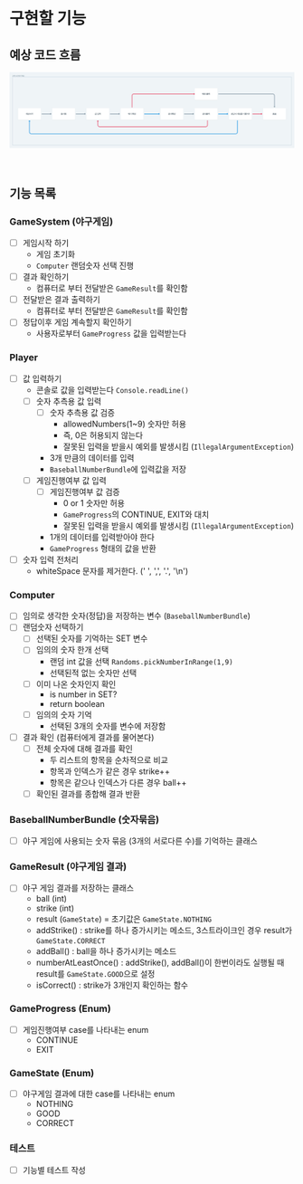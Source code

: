 # 구현할 기능
## 예상 코드 흐름 
![img.png](img.png)

<br/>

## 기능 목록
### GameSystem (야구게임)
- [ ] 게임시작 하기
  - 게임 초기화
  - `Computer` 랜덤숫자 선택 진행
- [ ] 결과 확인하기
  - 컴퓨터로 부터 전달받은 `GameResult`를 확인함
- [ ] 전달받은 결과 출력하기
  - 컴퓨터로 부터 전달받은 `GameResult`를 확인함
- [ ] 정답이후 게임 계속할지 확인하기
  - 사용자로부터 `GameProgress` 값을 입력받는다

### Player
- [ ] 값 입력하기
  - 콘솔로 값을 입력받는다 `Console.readLine()`
  - [ ] 숫자 추측용 값 입력
    - [ ] 숫자 추측용 값 검증
      - allowedNumbers(1~9) 숫자만 허용
      - 즉, 0은 허용되지 않는다
      - 잘못된 입력을 받을시 예외를 발생시킴 (`IllegalArgumentException`)
    - 3개 만큼의 데이터를 입력
    - `BaseballNumberBundle`에 입력값을 저장
  - [ ] 게임진행여부 값 입력
    - [ ] 게임진행여부 값 검증
      - 0 or 1 숫자만 허용
      - `GameProgress`의 CONTINUE, EXIT와 대치
      - 잘못된 입력을 받을시 예외를 발생시킴 (`IllegalArgumentException`)
    - 1개의 데이터를 입력받아야 한다
    - `GameProgress` 형태의 값을 반환
- [ ] 숫자 입력 전처리
  - whiteSpace 문자를 제거한다. (' ', ',', '.', '\n')

### Computer
- [ ] 임의로 생각한 숫자(정답)을 저장하는 변수 (`BaseballNumberBundle`)
- [ ] 랜덤숫자 선택하기
  - [ ] 선택된 숫자를 기억하는 SET 변수
  - [ ] 임의의 숫자 한개 선택
    - 랜덤 int 값을 선택 `Randoms.pickNumberInRange(1,9)`
    - 선택된적 없는 숫자만 선택
  - [ ] 이미 나온 숫자인지 확인
    - is number in SET?
    - return boolean
  - [ ] 임의의 숫자 기억
    - 선택된 3개의 숫자를 변수에 저장함
- [ ] 결과 확인 (컴퓨터에게 결과를 물어본다)
  - [ ] 전체 숫자에 대해 결과를 확인
    - 두 리스트의 항목을 순차적으로 비교
    - 항목과 인덱스가 같은 경우 strike++
    - 항목은 같으나 인덱스가 다른 경우 ball++
  - [ ] 확인된 결과를 종합해 결과 반환

### BaseballNumberBundle (숫자묶음)
- [ ] 야구 게임에 사용되는 숫자 묶음 (3개의 서로다른 수)를 기억하는 클래스

### GameResult (야구게임 결과)
- [ ] 야구 게임 결과를 저장하는 클래스
  - ball (int)
  - strike (int)
  - result (`GameState`) = 초기값은 `GameState.NOTHING`
  - addStrike() : strike를 하나 증가시키는 메소드, 3스트라이크인 경우 result가 `GameState.CORRECT`
  - addBall() : ball을 하나 증가시키는 메소드
  - numberAtLeastOnce() : addStrike(), addBall()이 한번이라도 실행될 때 result를 `GameState.GOOD`으로 설정
  - isCorrect() : strike가 3개인지 확인하는 함수

### GameProgress (Enum)
- [ ] 게임진행여부 case를 나타내는 enum
  - CONTINUE
  - EXIT

### GameState (Enum)
- [ ] 야구게임 결과에 대한 case를 나타내는 enum
  - NOTHING
  - GOOD
  - CORRECT

### 테스트
- [ ] 기능별 테스트 작성
